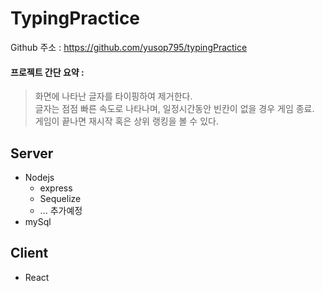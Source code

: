 # TypingPractice
Github 주소 : https://github.com/yusop795/typingPractice
#### 프로젝트 간단 요약 : 
> 화면에 나타난 글자를 타이핑하여 제거한다. <br>
글자는 점점 빠른 속도로 나타나며, 일정시간동안 빈칸이 없을 경우 게임 종료. <br>
게임이 끝나면 재시작 혹은 상위 랭킹을 볼 수 있다. 

## Server
- Nodejs
  - express
  - Sequelize
  - ... 추가예정
- mySql

## Client
- React
